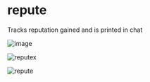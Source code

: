 # repute
Tracks reputation gained and is printed in chat




![image](https://github.com/user-attachments/assets/fcc4da0d-a97c-46b6-8cd5-ec82fab746be)

![reputex](https://github.com/user-attachments/assets/c3531564-c505-4c4d-af53-e7e813e0cc46)



![repute](https://github.com/user-attachments/assets/5a43f0ae-e32e-4ff2-83da-9ae1f0beb73b)
